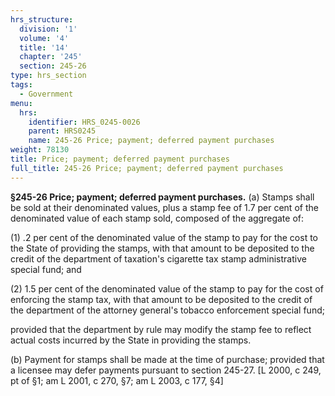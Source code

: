 ```yaml
---
hrs_structure:
  division: '1'
  volume: '4'
  title: '14'
  chapter: '245'
  section: 245-26
type: hrs_section
tags:
  - Government
menu:
  hrs:
    identifier: HRS_0245-0026
    parent: HRS0245
    name: 245-26 Price; payment; deferred payment purchases
weight: 78130
title: Price; payment; deferred payment purchases
full_title: 245-26 Price; payment; deferred payment purchases
---
```

**§245-26 Price; payment; deferred payment purchases.** (a) Stamps shall be sold at their denominated values, plus a stamp fee of 1.7 per cent of the denominated value of each stamp sold, composed of the aggregate of:

(1) .2 per cent of the denominated value of the stamp to pay for the cost to the State of providing the stamps, with that amount to be deposited to the credit of the department of taxation's cigarette tax stamp administrative special fund; and

(2) 1.5 per cent of the denominated value of the stamp to pay for the cost of enforcing the stamp tax, with that amount to be deposited to the credit of the department of the attorney general's tobacco enforcement special fund;

provided that the department by rule may modify the stamp fee to reflect actual costs incurred by the State in providing the stamps.

(b) Payment for stamps shall be made at the time of purchase; provided that a licensee may defer payments pursuant to section 245-27\. [L 2000, c 249, pt of §1; am L 2001, c 270, §7; am L 2003, c 177, §4]